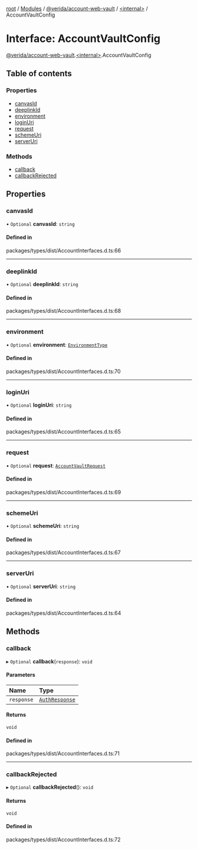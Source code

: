 [root](../README.md) / [Modules](../modules.md) / [@verida/account-web-vault](../modules/verida_account_web_vault.md) / [<internal\>](../modules/verida_account_web_vault._internal_.md) / AccountVaultConfig

# Interface: AccountVaultConfig

[@verida/account-web-vault](../modules/verida_account_web_vault.md).[<internal\>](../modules/verida_account_web_vault._internal_.md).AccountVaultConfig

## Table of contents

### Properties

- [canvasId](verida_account_web_vault._internal_.AccountVaultConfig.md#canvasid)
- [deeplinkId](verida_account_web_vault._internal_.AccountVaultConfig.md#deeplinkid)
- [environment](verida_account_web_vault._internal_.AccountVaultConfig.md#environment)
- [loginUri](verida_account_web_vault._internal_.AccountVaultConfig.md#loginuri)
- [request](verida_account_web_vault._internal_.AccountVaultConfig.md#request)
- [schemeUri](verida_account_web_vault._internal_.AccountVaultConfig.md#schemeuri)
- [serverUri](verida_account_web_vault._internal_.AccountVaultConfig.md#serveruri)

### Methods

- [callback](verida_account_web_vault._internal_.AccountVaultConfig.md#callback)
- [callbackRejected](verida_account_web_vault._internal_.AccountVaultConfig.md#callbackrejected)

## Properties

### canvasId

• `Optional` **canvasId**: `string`

#### Defined in

packages/types/dist/AccountInterfaces.d.ts:66

___

### deeplinkId

• `Optional` **deeplinkId**: `string`

#### Defined in

packages/types/dist/AccountInterfaces.d.ts:68

___

### environment

• `Optional` **environment**: [`EnvironmentType`](../enums/verida_account_web_vault._internal_.EnvironmentType.md)

#### Defined in

packages/types/dist/AccountInterfaces.d.ts:70

___

### loginUri

• `Optional` **loginUri**: `string`

#### Defined in

packages/types/dist/AccountInterfaces.d.ts:65

___

### request

• `Optional` **request**: [`AccountVaultRequest`](verida_account_web_vault._internal_.AccountVaultRequest.md)

#### Defined in

packages/types/dist/AccountInterfaces.d.ts:69

___

### schemeUri

• `Optional` **schemeUri**: `string`

#### Defined in

packages/types/dist/AccountInterfaces.d.ts:67

___

### serverUri

• `Optional` **serverUri**: `string`

#### Defined in

packages/types/dist/AccountInterfaces.d.ts:64

## Methods

### callback

▸ `Optional` **callback**(`response`): `void`

#### Parameters

| Name | Type |
| :------ | :------ |
| `response` | [`AuthResponse`](verida_account_web_vault._internal_.AuthResponse.md) |

#### Returns

`void`

#### Defined in

packages/types/dist/AccountInterfaces.d.ts:71

___

### callbackRejected

▸ `Optional` **callbackRejected**(): `void`

#### Returns

`void`

#### Defined in

packages/types/dist/AccountInterfaces.d.ts:72
